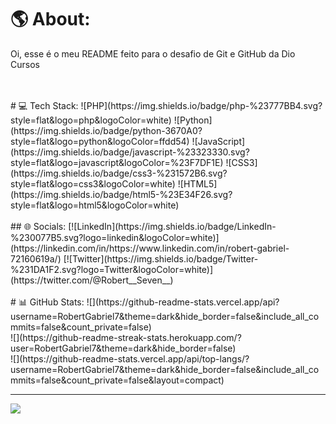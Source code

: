 # 🌎 About:

Oi, esse é o meu README feito para o desafio de Git e GitHub da Dio Cursos<br>

<br>
<br>
# 💻 Tech Stack:
![PHP](https://img.shields.io/badge/php-%23777BB4.svg?style=flat&logo=php&logoColor=white) ![Python](https://img.shields.io/badge/python-3670A0?style=flat&logo=python&logoColor=ffdd54) ![JavaScript](https://img.shields.io/badge/javascript-%23323330.svg?style=flat&logo=javascript&logoColor=%23F7DF1E) ![CSS3](https://img.shields.io/badge/css3-%231572B6.svg?style=flat&logo=css3&logoColor=white) ![HTML5](https://img.shields.io/badge/html5-%23E34F26.svg?style=flat&logo=html5&logoColor=white)
<br>
<br>
## 🌐 Socials:
[![LinkedIn](https://img.shields.io/badge/LinkedIn-%230077B5.svg?logo=linkedin&logoColor=white)](https://linkedin.com/in/https://www.linkedin.com/in/robert-gabriel-72160619a/) [![Twitter](https://img.shields.io/badge/Twitter-%231DA1F2.svg?logo=Twitter&logoColor=white)](https://twitter.com/@Robert__Seven__) 
<br>
<br>
# 📊 GitHub Stats:
![](https://github-readme-stats.vercel.app/api?username=RobertGabriel7&theme=dark&hide_border=false&include_all_commits=false&count_private=false)<br/>
![](https://github-readme-streak-stats.herokuapp.com/?user=RobertGabriel7&theme=dark&hide_border=false)<br/>
![](https://github-readme-stats.vercel.app/api/top-langs/?username=RobertGabriel7&theme=dark&hide_border=false&include_all_commits=false&count_private=false&layout=compact)

---
[![](https://visitcount.itsvg.in/api?id=RobertGabriel7&icon=0&color=0)](https://visitcount.itsvg.in)

<!-- Proudly created with GPRM ( https://gprm.itsvg.in ) -->
